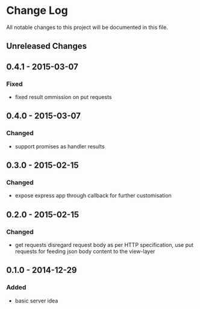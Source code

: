 # Change Log

All notable changes to this project will be documented in this file.

## Unreleased Changes

## 0.4.1 - 2015-03-07
### Fixed
- fixed result ommission on put requests

## 0.4.0 - 2015-03-07
### Changed
- support promises as handler results

## 0.3.0 - 2015-02-15
### Changed
- expose express app through callback for further customisation

## 0.2.0 - 2015-02-15
### Changed
- get requests disregard request body as per HTTP specification, use
  put requests for feeding json body content to the view-layer

## 0.1.0 - 2014-12-29
### Added
- basic server idea
